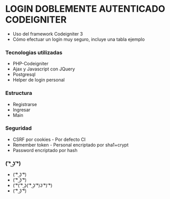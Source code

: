 # LOGIN DOBLEMENTE AUTENTICADO CODEIGNITER #

- Uso del framework Codeigniter 3
- Cómo efectuar un login muy seguro, incluye una tabla ejemplo

### Tecnologias utilizadas ###

* PHP-Codeigniter
* Ajax y Javascript con JQuery
* Postgresql
* Helper de login personal

### Estructura ###

* Registrarse
* Ingresar
* Main

### Seguridad ###

* CSRF por cookies - Por defecto CI
* Remember token - Personal encriptado por sha1+crypt
* Password encriptado por hash

###  ( ͡° ͜ʖ ͡°) ###

* ( ͡° ͜ʖ ͡°)
* ( ͡° ͜ʖ ͡°)
* ( ͡°( ͡° ͜ʖ( ͡° ͜ʖ ͡°)ʖ ͡°) ͡°)
* ( ͡° ͜ʖ ͡°)